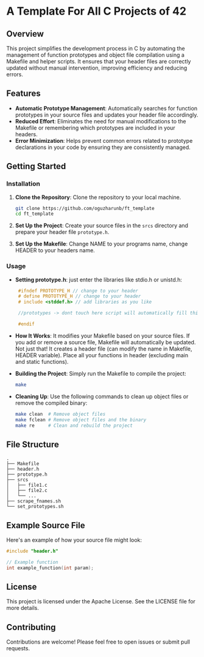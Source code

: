 # A Template For All C Projects of 42

## Overview

This project simplifies the development process in C by automating the management of function prototypes and object file compilation using a Makefile and helper scripts. It ensures that your header files are correctly updated without manual intervention, improving efficiency and reducing errors.

## Features

- **Automatic Prototype Management**: Automatically searches for function prototypes in your source files and updates your header file accordingly.
- **Reduced Effort**: Eliminates the need for manual modifications to the Makefile or remembering which prototypes are included in your headers.
- **Error Minimization**: Helps prevent common errors related to prototype declarations in your code by ensuring they are consistently managed.

## Getting Started

### Installation

1. **Clone the Repository**: Clone the repository to your local machine.
   ```bash
   git clone https://github.com/oguzharunb/ft_template
   cd ft_template
   ```

2. **Set Up the Project**: Create your source files in the `srcs` directory and prepare your header file `prototype.h`.

3. **Set Up the Makefile**: Change NAME to your programs name, change HEADER to your headers name.

### Usage

- **Setting prototype.h**: just enter the libraries like stdio.h or unistd.h:
   ```c
    #ifndef PROTOTYPE_H // change to your header
    # define PROTOTYPE_H // change to your header
    # include <stddef.h> // add libraries as you like

    //prototypes -> dont touch here script will automatically fill this place

    #endif
   ```
- **How It Works**:
    It modifies your Makefile based on your source files.
    If you add or remove a source file, Makefile will automatically be updated.
    Not just that! It creates a header file (can modify the name in Makefile, HEADER variable).
    Place all your functions in header (excluding main and static functions).

- **Building the Project**: Simply run the Makefile to compile the project:
   ```bash
   make
   ```

- **Cleaning Up**: Use the following commands to clean up object files or remove the compiled binary:
   ```bash
   make clean  # Remove object files
   make fclean # Remove object files and the binary
   make re     # Clean and rebuild the project
   ```

## File Structure

```
.
├── Makefile
├── header.h
├── prototype.h
├── srcs
│   ├── file1.c
│   ├── file2.c
│   └── ...
├── scrape_fnames.sh
└── set_prototypes.sh
```

## Example Source File

Here's an example of how your source file might look:

```c
#include "header.h"

// Example function
int example_function(int param);
```

## License

This project is licensed under the Apache License. See the LICENSE file for more details.

## Contributing

Contributions are welcome! Please feel free to open issues or submit pull requests.
